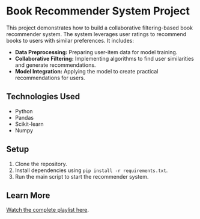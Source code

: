 # Book Recommender System Project

This project demonstrates how to build a collaborative filtering-based book recommender system. The system leverages user ratings to recommend books to users with similar preferences. It includes:

- **Data Preprocessing:** Preparing user-item data for model training.
- **Collaborative Filtering:** Implementing algorithms to find user similarities and generate recommendations.
- **Model Integration:** Applying the model to create practical recommendations for users.

## Technologies Used
- Python
- Pandas
- Scikit-learn
- Numpy

## Setup
1. Clone the repository.
2. Install dependencies using `pip install -r requirements.txt`.
3. Run the main script to start the recommender system.

## Learn More
[Watch the complete playlist here](https://youtube.com/playlist?list=PLkz_y24mlSJa37r2xNDyEgt0Z4ilHtJ07&si=DbpBw2aJk-94Ndj7).
